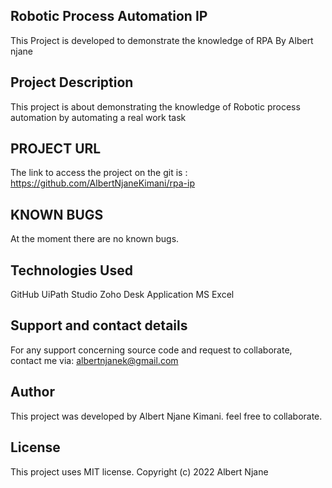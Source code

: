 ## Robotic Process Automation IP
This Project is developed to demonstrate the knowledge of RPA
By Albert njane

## Project Description
This project is about demonstrating the knowledge of Robotic process automation by automating a real work task

## PROJECT URL
The link to access the project on the git is : https://github.com/AlbertNjaneKimani/rpa-ip

## KNOWN BUGS
At the moment there are no known bugs.

## Technologies Used
GitHub
UiPath Studio
Zoho Desk Application
MS Excel

## Support and contact details
For any support concerning source code and request to collaborate, contact me via: albertnjanek@gmail.com

## Author
This project was developed by Albert Njane Kimani. feel free to collaborate.

## License
This project uses MIT license. Copyright (c) 2022 Albert Njane
